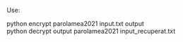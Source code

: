 Use:

python encrypt parolamea2021 input.txt output
<br>
python decrypt output parolamea2021 input_recuperat.txt
